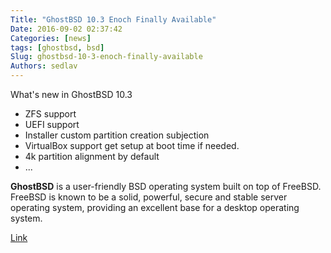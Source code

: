 ```yaml
---
Title: "GhostBSD 10.3 Enoch Finally Available"
Date: 2016-09-02 02:37:42
Categories: [news]
tags: [ghostbsd, bsd]
Slug: ghostbsd-10-3-enoch-finally-available
Authors: sedlav
---
```


What's new in GhostBSD 10.3

* ZFS support
* UEFI support
* Installer custom partition creation subjection
* VirtualBox support get setup at boot time if needed.
* 4k partition alignment by default
* ...

**GhostBSD** is a user-friendly BSD operating system built on top of FreeBSD. FreeBSD is known to be a solid, powerful, secure and stable server operating system, providing an excellent base for a desktop operating system.

[Link](http://www.ghostbsd.org/10.3_enoch)
